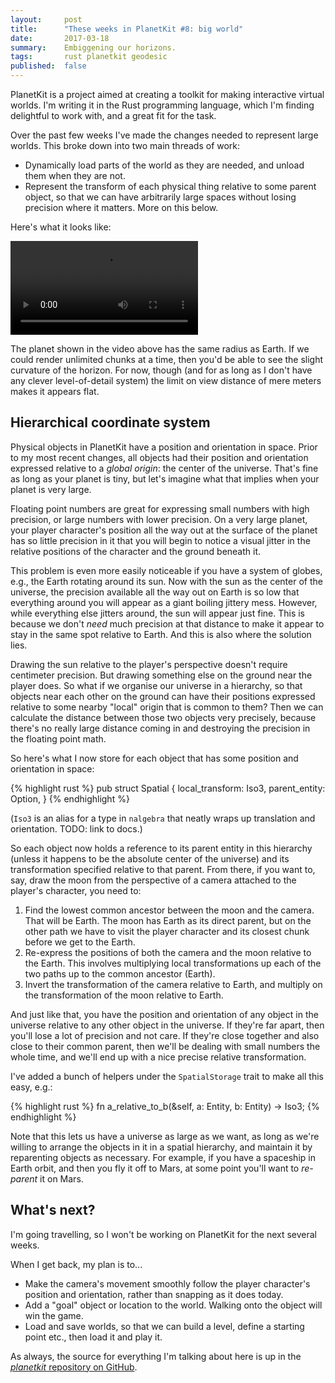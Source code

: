 ```yaml
---
layout:     post
title:      "These weeks in PlanetKit #8: big world"
date:       2017-03-18
summary:    Embiggening our horizons.
tags:       rust planetkit geodesic
published:  false
---
```


PlanetKit is a project aimed at creating a toolkit for making interactive virtual worlds. I'm writing it in the Rust programming language, which I'm finding delightful to work with, and a great fit for the task.

Over the past few weeks I've made the changes needed to represent large worlds. This broke down into two main threads of work:

- Dynamically load parts of the world as they are needed, and unload them when they are not.
- Represent the transform of each physical thing relative to some parent object, so that we can have arbitrarily large spaces without losing precision where it matters. More on this below.

Here's what it looks like:

<video src="/videos/running-around2-low.mp4" autoplay loop>
    Sorry, your browser doesn't support embedded videos, but don't worry, you can <a href="/videos/running-around2-low.mp4">download it</a> and watch it with your favorite video player!
</video>

The planet shown in the video above has the same radius as Earth. If we could render unlimited chunks at a time, then you'd be able to see the slight curvature of the horizon. For now, though (and for as long as I don't have any clever level-of-detail system) the limit on view distance of mere meters makes it appears flat.


## Hierarchical coordinate system

Physical objects in PlanetKit have a position and orientation in space. Prior to my most recent changes, all objects had their position and orientation expressed relative to a _global origin_: the center of the universe. That's fine as long as your planet is tiny, but let's imagine what that implies when your planet is very large.

Floating point numbers are great for expressing small numbers with high precision, or large numbers with lower precision. On a very large planet, your player character's position all the way out at the surface of the planet has so little precision in it that you will begin to notice a visual jitter in the relative positions of the character and the ground beneath it.

This problem is even more easily noticeable if you have a system of globes, e.g., the Earth rotating around its sun. Now with the sun as the center of the universe, the precision available all the way out on Earth is so low that everything around you will appear as a giant boiling jittery mess. However, while everything else jitters around, the sun will appear just fine. This is because we don't _need_ much precision at that distance to make it appear to stay in the same spot relative to Earth. And this is also where the solution lies.

Drawing the sun relative to the player's perspective doesn't require centimeter precision. But drawing something else on the ground near the player does. So what if we organise our universe in a hierarchy, so that objects near each other on the ground can have their positions expressed relative to some nearby "local" origin that is common to them? Then we can calculate the distance between those two objects very precisely, because there's no really large distance coming in and destroying the precision in the floating point math.

So here's what I now store for each object that has some position and orientation in space:

{% highlight rust %}
pub struct Spatial {
    local_transform: Iso3,
    parent_entity: Option<Entity>,
}
{% endhighlight %}

(`Iso3` is an alias for a type in `nalgebra` that neatly wraps up translation and orientation. TODO: link to docs.)

So each object now holds a reference to its parent entity in this hierarchy (unless it happens to be the absolute center of the universe) and its transformation specified relative to that parent. From there, if you want to, say, draw the moon from the perspective of a camera attached to the player's character, you need to:

1. Find the lowest common ancestor between the moon and the camera. That will be Earth. The moon has Earth as its direct parent, but on the other path we have to visit the player character and its closest chunk before we get to the Earth.
2. Re-express the positions of both the camera and the moon relative to the Earth. This involves multiplying local transformations up each of the two paths up to the common ancestor (Earth).
3. Invert the transformation of the camera relative to Earth, and multiply on the transformation of the moon relative to Earth.

And just like that, you have the position and orientation of any object in the universe relative to any other object in the universe. If they're far apart, then you'll lose a lot of precision and not care. If they're close together and also close to their common parent, then we'll be dealing with small numbers the whole time, and we'll end up with a nice precise relative transformation.

I've added a bunch of helpers under the `SpatialStorage` trait to make all this easy, e.g.:

{% highlight rust %}
fn a_relative_to_b(&self, a: Entity, b: Entity) -> Iso3;
{% endhighlight %}

Note that this lets us have a universe as large as we want, as long as we're willing to arrange the objects in it in a spatial hierarchy, and maintain it by reparenting objects as necessary. For example, if you have a spaceship in Earth orbit, and then you fly it off to Mars, at some point you'll want to _re-parent_ it on Mars.


## What's next?

I'm going travelling, so I won't be working on PlanetKit for the next several weeks.

When I get back, my plan is to...

- Make the camera's movement smoothly follow the player character's position and orientation, rather than snapping as it does today.
- Add a "goal" object or location to the world. Walking onto the object will win the game.
- Load and save worlds, so that we can build a level, define a starting point etc., then load it and play it.

As always, the source for everything I'm talking about here is up in the [_planetkit_ repository on GitHub](https://github.com/jeffparsons/planetkit).
